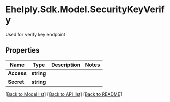 # Ehelply.Sdk.Model.SecurityKeyVerify
Used for verify key endpoint

## Properties

Name | Type | Description | Notes
------------ | ------------- | ------------- | -------------
**Access** | **string** |  | 
**Secret** | **string** |  | 

[[Back to Model list]](../README.md#documentation-for-models) [[Back to API list]](../README.md#documentation-for-api-endpoints) [[Back to README]](../README.md)

